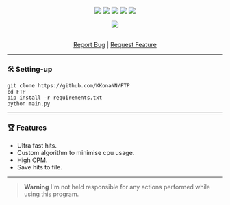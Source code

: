 <p align="center">
  <img src="https://img.shields.io/github/contributors/KKonaNN/FTP.svg?style=for-the-badge"/>
  <img src="https://img.shields.io/github/forks/KKonaNN/FTP.svg?style=for-the-badge"/>
  <img src="https://img.shields.io/github/stars/KKonaNN/FTP.svg?style=for-the-badge"/>
  <img src="https://img.shields.io/github/issues/KKonaNN/FTP.svg?style=for-the-badge"/>
  <img src="https://img.shields.io/github/license/KKonaNN/FTP.svg?style=for-the-badge"/>
</p>


<div align="center">
  <a href="https://github.com/KKonaNN/FTP">
    <img src="https://github.com/KKonaNN/FTP/assets/87090666/4fc92e3e-93bb-4511-945e-c0e24cf77fbc">
  </a>
  

  <p align="center">
    <br />
    <a href="https://github.com/KKonaNN/Whorepress/issues">Report Bug</a>
    |
    <a href="https://github.com/KKonaNN/Whorepress/issues">Request Feature</a>
  </p>
</div>

---------------------------------------
### 🛠 Setting-up

```
git clone https://github.com/KKonaNN/FTP
cd FTP
pip install -r requirements.txt
python main.py
```
---------------------------------------

### 🏆 Features 
- Ultra fast hits.
- Custom algorithm to minimise cpu usage. 
- High CPM.
- Save hits to file.
---------------------------------------

> **Warning**
> I'm not held responsible for any actions performed while using this program.

